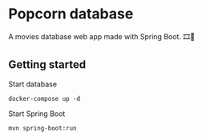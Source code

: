 # Popcorn database
A movies database web app made with Spring Boot. 🎞️🍿

## Getting started

Start database
```
docker-compose up -d
```

Start Spring Boot
```
mvn spring-boot:run
```
